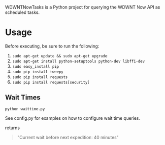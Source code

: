 WDWNTNowTasks is a Python project for querying the WDWNT Now API as scheduled tasks.

# Usage

Before executing, be sure to run the following:<br>
1. `sudo apt-get update && sudo apt-get upgrade`<br>
2. `sudo apt-get install python-setuptools python-dev libffi-dev`<br>
3. `sudo easy_install pip`<br>
4. `sudo pip install tweepy`<br>
5. `sudo pip install requests`<br>
6. `sudo pip install requests[security]`<br>

## Wait Times

`python waittime.py`

See config.py for examples on how to configure wait time queries.

returns
> "Current wait before next expedition: 40 minutes"